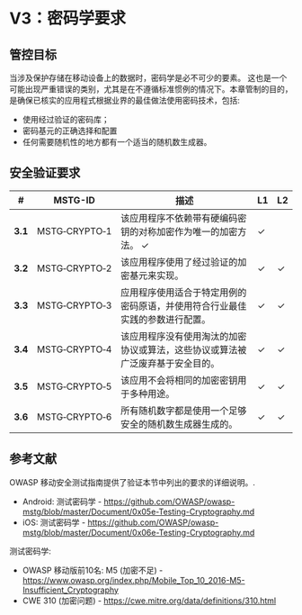 # V3：密码学要求

## 管控目标

当涉及保护存储在移动设备上的数据时，密码学是必不可少的要素。 这也是一个可能出现严重错误的类别，尤其是在不遵循标准惯例的情况下。本章管制的目的，是确保已核实的应用程式根据业界的最佳做法使用密码技术，包括:

- 使用经过验证的密码库；
- 密码基元的正确选择和配置
- 任何需要随机性的地方都有一个适当的随机数生成器。

## 安全验证要求

| # | MSTG-ID | 描述 | L1 | L2 |
| --- | --- | --- | --- | --- |
| **3.1** | MSTG‑CRYPTO‑1 | 该应用程序不依赖带有硬编码密钥的对称加密作为唯一的加密方法。 ✓| ✓|
| **3.2** | MSTG‑CRYPTO‑2 | 该应用程序使用了经过验证的加密基元来实现。 | ✓| ✓|
| **3.3** | MSTG‑CRYPTO‑3 | 应用程序使用适合于特定用例的密码原语，并使用符合行业最佳实践的参数进行配置。 | ✓| ✓|
| **3.4** | MSTG‑CRYPTO‑4 | 该应用程序没有使用淘汰的加密协议或算法，这些协议或算法被广泛废弃基于安全目的。 | ✓| ✓|
| **3.5** | MSTG‑CRYPTO‑5 | 该应用不会将相同的加密密钥用于多种用途。 | ✓| ✓|
| **3.6** | MSTG‑CRYPTO‑6 | 所有随机数字都是使用一个足够安全的随机数生成器生成的。 | ✓| ✓|

## 参考文献

OWASP 移动安全测试指南提供了验证本节中列出的要求的详细说明。.

- Android: 测试密码学 - <https://github.com/OWASP/owasp-mstg/blob/master/Document/0x05e-Testing-Cryptography.md>
- iOS: 测试密码学 - <https://github.com/OWASP/owasp-mstg/blob/master/Document/0x06e-Testing-Cryptography.md>

测试密码学:

- OWASP 移动版前10名: M5 (加密不足) - <https://www.owasp.org/index.php/Mobile_Top_10_2016-M5-Insufficient_Cryptography>
- CWE 310 (加密问题) - <https://cwe.mitre.org/data/definitions/310.html>
